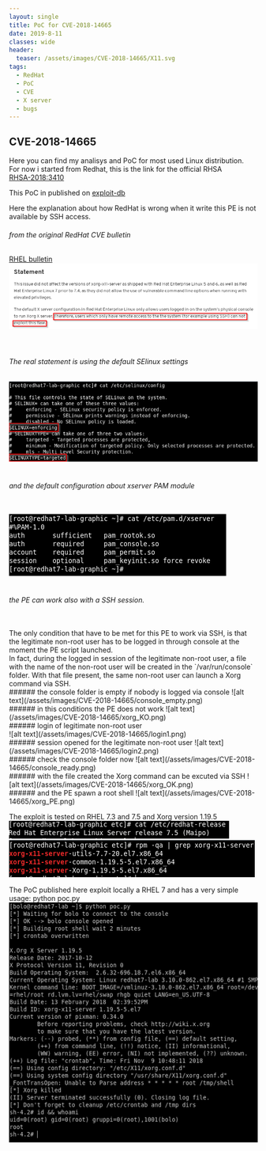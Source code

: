 ```yaml
---
layout: single
title: PoC for CVE-2018-14665
date: 2019-8-11
classes: wide
header:
  teaser: /assets/images/CVE-2018-14665/X11.svg
tags:
  - RedHat
  - PoC
  - CVE
  - X server
  - bugs
---  
```


## CVE-2018-14665
Here you can find my analisys and PoC for most used Linux distribution. <br>
For now i started from Redhat, this is the link for the official RHSA <br>
[RHSA-2018:3410](https://access.redhat.com/errata/RHSA-2018:3410)

This PoC in published on [exploit-db](https://www.exploit-db.com/exploits/45832)<br>

Here the explanation about how RedHat is wrong when it write this PE is not available by SSH access.<br>
###### from the original RedHat CVE bulletin <br>
[RHEL bulletin](https://access.redhat.com/security/cve/cve-2018-14665)<br>
![alt text](/assets/images/CVE-2018-14665/RedHat_statement.png) <br>
<br><br>
###### The real statement is using the default SElinux settings <br> 
![alt text](/assets/images/CVE-2018-14665/selinux.png)<br><br>
###### and the default configuration about xserver PAM module <br><br>
![alt text](/assets/images/CVE-2018-14665/PAM_xserver.png) <br><br>
###### the PE can work also with a SSH session. <br>
<br>
The only condition that have to be met for this PE to work via SSH, is that the legitimate non-root user has to be logged in through console at the moment the PE script launched. <br>
In fact, during the logged in session of the legitimate non-root user, a file with the name of the non-root user will be created in the `/var/run/console` folder. With that file present, the same non-root user can launch a Xorg command via SSH. <br>
###### the console folder is empty if nobody is logged via console
![alt text](/assets/images/CVE-2018-14665/console_empty.png)
<br>
###### in this conditions the PE does not work
![alt text](/assets/images/CVE-2018-14665/xorg_KO.png)
<br>
###### login of legitimate non-root user<br>
![alt text](/assets/images/CVE-2018-14665/login1.png)
<br>
###### session opened for the legitimate non-root user
![alt text](/assets/images/CVE-2018-14665/login2.png)
<br>
###### check the console folder now
![alt text](/assets/images/CVE-2018-14665/console_ready.png)
<br>
###### with the file created the Xorg command can be excuted via SSH
![alt text](/assets/images/CVE-2018-14665/xorg_OK.png)
<br>
###### and the PE spawn a root shell
![alt text](/assets/images/CVE-2018-14665/xorg_PE.png)

The exploit is tested on RHEL 7.3 and 7.5 and Xorg version 1.19.5 <br>
![alt text](/assets/images/CVE-2018-14665/rhel_release.png)
![alt text](/assets/images/CVE-2018-14665/rpm-xserver.png)

The PoC published here exploit locally a RHEL 7 and has a very simple usage: python poc.py
![alt text](/assets/images/CVE-2018-14665/exploited.png)